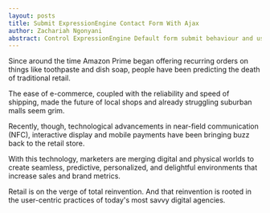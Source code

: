 ```yaml
---
layout: posts
title: Submit ExpressionEngine Contact Form With Ajax
author: Zachariah Ngonyani
abstract: Control ExpressionEngine Default form submit behaviour and use Ajax to provide a better user experience
---
```


Since around the time Amazon Prime began offering recurring orders on things like toothpaste and dish soap, people have been predicting the death of traditional retail.
  
The ease of e-commerce, coupled with the reliability and speed of shipping, made the future of local shops and already struggling suburban malls seem grim.

Recently, though, technological advancements in near-field communication (NFC), interactive display and mobile payments have been bringing buzz back to the retail store. 

With this technology, marketers are merging digital and physical worlds to create seamless, predictive, personalized, and delightful environments that increase sales and brand metrics.
  
Retail is on the verge of total reinvention. And that reinvention is rooted in the user-centric practices of today's most savvy digital agencies. 
